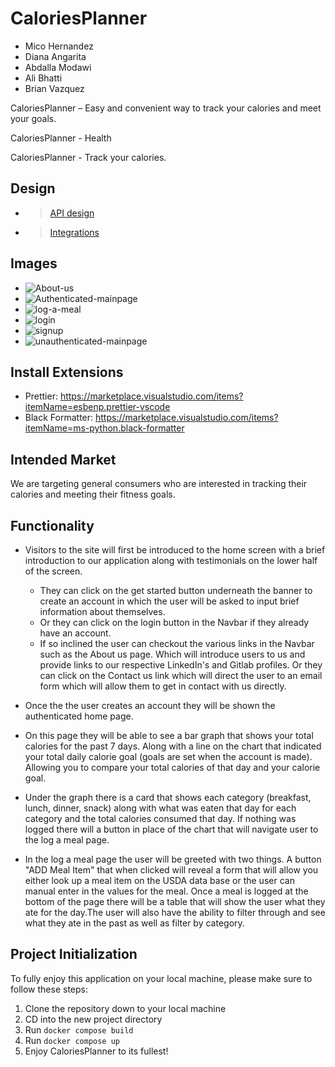 # CaloriesPlanner
* Mico Hernandez
* Diana Angarita
* Abdalla Modawi
* Ali Bhatti
* Brian Vazquez

CaloriesPlanner – Easy and convenient way to track your calories and meet your goals.

CaloriesPlanner - Health

CaloriesPlanner - Track your calories.

## Design

* > [API design](docs/api.md)
* > [Integrations](docs/integration.md)

## Images

* ![About-us](/docs/Wireframe/About-us.png)
* ![Authenticated-mainpage](/docs/Wireframe/Authenticated-mainpage.png)
* ![log-a-meal](/docs/Wireframe/Log-a-meal.png)
* ![login](/docs/Wireframe/Login.png)
* ![signup](/docs/Wireframe/Signup.png)
* ![unauthenticated-mainpage](/docs/Wireframe/Unauthenticated-mainpage.png)


## Install Extensions

* Prettier: <https://marketplace.visualstudio.com/items?itemName=esbenp.prettier-vscode>
* Black Formatter: <https://marketplace.visualstudio.com/items?itemName=ms-python.black-formatter>

## Intended Market

We are targeting general consumers who are interested in tracking their calories and meeting their fitness goals.

## Functionality

* Visitors to the site will first be introduced to the home screen with a brief introduction to our application along with testimonials on the lower half of the screen.
  * They can click on the get started button underneath the banner to create an account in which the user will be asked to input brief information about themselves.
  * Or they can click on the login button in the Navbar if they already have an account.
  * If so inclined the user can checkout the various links in the Navbar such as the About us page. Which will introduce users to us and provide links to our respective    LinkedIn's and Gitlab profiles. Or they can click on the Contact us link which will direct the user to an email form which will allow them to get in contact with us directly.


* Once the the user creates an account they will be shown the authenticated home page.
* On this page they will be able to see a bar graph that shows your total calories for the past 7 days. Along with a line on the chart that indicated your total daily calorie goal (goals are set when the account is made). Allowing you to compare your total calories of that day and your calorie goal.
* Under the graph there is a card that shows each category (breakfast, lunch, dinner, snack) along with what was eaten that day for each category and the total calories consumed that day. If nothing was logged there will a button in place of the chart that will navigate user to the log a meal page.
* In the log a meal page the user will be greeted with two things. A button "ADD Meal Item" that when clicked will reveal a form that will allow you either look up a meal item on the USDA data base or the user can manual enter in the values for the meal. Once a meal is logged at the bottom of the page there will be a table that will show the user what they ate for the day.The user will also have the ability to filter through and see what they ate in the past as well as filter by category.



## Project Initialization

To fully enjoy this application on your local machine, please make sure to follow these steps:

1. Clone the repository down to your local machine
2. CD into the new project directory
4. Run `docker compose build`
5. Run `docker compose up`
8. Enjoy CaloriesPlanner to its fullest!

